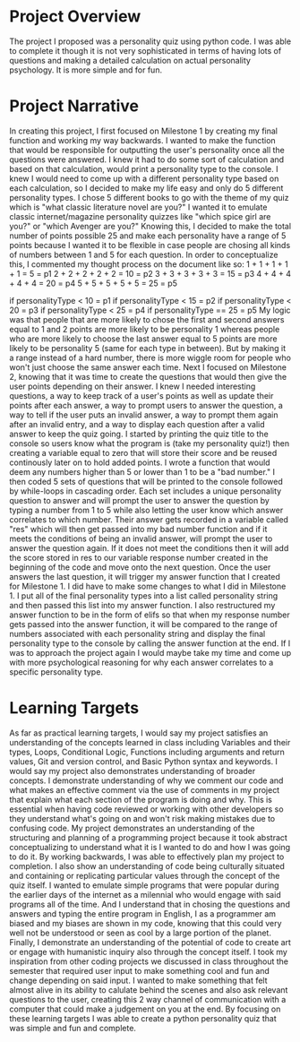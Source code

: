 # Project Overview
The project I proposed was a personality quiz using python code. I was able to complete it though it is not very sophisticated in terms of having lots of questions and making a detailed calculation on actual personality psychology. It is more simple and for fun.

# Project Narrative
In creating this project, I first focused on Milestone 1 by creating my final function and working my way backwards. I wanted to make the function that would be responsible for outputting the user's personality once all the questions were answered. I knew it had to do some sort of calculation and based on that calculation, would print a personality type to the console. I knew I would need to come up with a different personality type based on each calculation, so I decided to make my life easy and only do 5 different personality types. I chose 5 different books to go with the theme of my quiz which is "what classic literature novel are you?" I wanted it to emulate classic internet/magazine personality quizzes like "which spice girl are you?" or "which Avenger are you?" Knowing this, I decided to make the total number of points possible 25 and make each personality have a range of 5 points because I wanted it to be flexible in case people are chosing all kinds of numbers between 1 and 5 for each question. In order to conceptualize this, I commented my thought process on the document like so:
1 + 1 + 1 + 1 + 1 = 5 = p1
    2 + 2 + 2 + 2 + 2 = 10 = p2
    3 + 3 + 3 + 3 + 3 = 15 = p3
    4 + 4 + 4 + 4 + 4 = 20 = p4
    5 + 5 + 5 + 5 + 5 = 25 = p5

if personalityType < 10 = p1
    if personalityType < 15 = p2
    if personalityType < 20 = p3
    if personalityType < 25 = p4
    if personalityType == 25 = p5
My logic was that people that are more likely to chose the first and second answers equal to 1 and 2 points are more likely to be personality 1 whereas people who are more likely to choose the last answer equal to 5 points are more likely to be personality 5 (same for each type in between). But by making it a range instead of a hard number, there is more wiggle room for people who won't just choose the same answer each time. Next I focused on Milestone 2, knowing that it was time to create the questions that would then give the user points depending on their answer. I knew I needed interesting questions, a way to keep track of a user's points as well as update their points after each answer, a way to prompt users to answer the question, a way to tell if the user puts an invalid answer, a way to prompt them again after an invalid entry, and a way to display each question after a valid answer to keep the quiz going. I started by printing the quiz title to the console so users know what the program is (take my personality quiz!) then creating a variable equal to zero that will store their score and be reused continously later on to hold added points. I wrote a function that would deem any numbers higher than 5 or lower than 1 to be a "bad number." I then coded 5 sets of questions that will be printed to the console followed by while-loops in cascading order. Each set includes a unique personality question to answer and will prompt the user to answer the question by typing a number from 1 to 5 while also letting the user know which answer correlates to which number. Their answer gets recorded in a variable called "res" which will then get passed into my bad number function and if it meets the conditions of being an invalid answer, will prompt the user to answer the question again. If it does not meet the conditions then it will add the score stored in res to our variable response number created in the beginning of the code and move onto the next question. Once the user answers the last question, it will trigger my answer function that I created for Milestone 1. I did have to make some changes to what I did in Milestone 1. I put all of the final personality types into a list called personality string and then passed this list into my answer function. I also restructured my answer function to be in the form of elifs so that when my response number gets passed into the answer function, it will be compared to the range of numbers associated with each personality string and display the final personality type to the console by calling the answer function at the end. If I was to approach the project again I would maybe take my time and come up with more psychological reasoning for why each answer correlates to a specific personality type.

# Learning Targets
As far as practical learning targets, I would say my project satisfies an understanding of the concepts learned in class including Variables and their types, Loops, Conditional Logic, Functions including arguments and return values, Git and version control, and Basic Python syntax and keywords. I would say my project also demonstrates understanding of broader concepts. I demonstrate understanding of why we comment our code and what makes an effective comment via the use of comments in my project that explain what each section of the program is doing and why. This is essential when having code reviewed or working with other developers so they understand what's going on and won't risk making mistakes due to confusing code. My project demonstrates an understanding of the structuring and planning of a programming project because it took abstract conceptualizing to understand what it is I wanted to do and how I was going to do it. By working backwards, I was able to effectively plan my project to completion. I also show an understanding of code being culturally situated and containing or replicating particular values through the concept of the quiz itself. I wanted to emulate simple programs that were popular during the earlier days of the internet as a milennial who would engage with said programs all of the time. And I understand that in chosing the questions and answers and typing the entire program in English, I as a programmer am biased and my biases are shown in my code, knowing that this could very well not be understood or seen as cool by a large portion of the planet. Finally, I demonstrate an understanding of the potential of code to create art or engage with humanistic inquiry also through the concept itself. I took my inspiration from other coding projects we discussed in class throughout the semester that required user input to make something cool and fun and change depending on said input. I wanted to make something that felt almost alive in its ability to calulate behind the scenes and also ask relevant questions to the user, creating this 2 way channel of communication with a computer that could make a judgement on you at the end. By focusing on these learning targets I was able to create a python personality quiz that was simple and fun and complete.